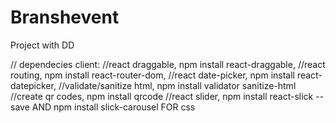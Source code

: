 # Branshevent
Project with DD 


// dependecies client:
//react draggable, npm install react-draggable,
//react routing, npm install react-router-dom,
//react date-picker, npm install react-datepicker,
//validate/sanitize html, npm install validator sanitize-html
//create qr codes, npm install qrcode
//react slider, npm install react-slick --save AND npm install slick-carousel FOR css